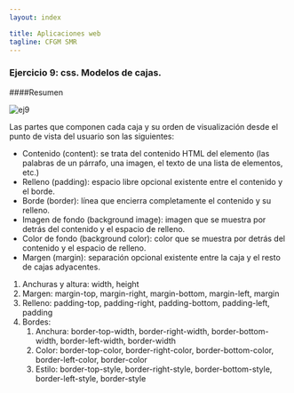 ```yaml
---
layout: index

title: Aplicaciones web
tagline: CFGM SMR
---
```


### Ejercicio 9: css. Modelos de cajas.

####Resumen

![ej9](img/ej9_1.png)

Las partes que componen cada caja y su orden de visualización desde el punto de vista del usuario son las siguientes:

* Contenido (content): se trata del contenido HTML del elemento (las palabras de un párrafo, una imagen, el texto de una lista de elementos, etc.)
* Relleno (padding): espacio libre opcional existente entre el contenido y el borde.
* Borde (border): línea que encierra completamente el contenido y su relleno.
* Imagen de fondo (background image): imagen que se muestra por detrás del contenido y el espacio de relleno.
* Color de fondo (background color): color que se muestra por detrás del contenido y el espacio de relleno.
* Margen (margin): separación opcional existente entre la caja y el resto de cajas adyacentes.

1. Anchuras y altura: width, height
2. Margen: margin-top, margin-right, margin-bottom, margin-left, margin
3. Relleno: padding-top, padding-right, padding-bottom, padding-left, padding
4. Bordes: 
	1. Anchura: border-top-width, border-right-width, border-bottom-width, border-left-width, border-width
	2. Color: border-top-color, border-right-color, border-bottom-color, border-left-color, border-color
	3. Estilo: border-top-style, border-right-style, border-bottom-style, border-left-style, border-style
	